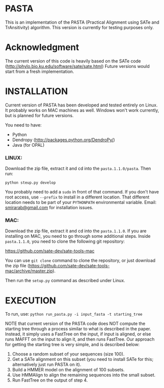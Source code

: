 PASTA
===
This is an implementation of the PASTA (Practical Alignment using SATe and TrAnsitivity) algorithm. This version is currently for testing purposes only. 

Acknowledgment 
===
The current version of this code is heavily based on the SATe code (http://phylo.bio.ku.edu/software/sate/sate.html)
Future versions would start from a fresh implementation. 

INSTALLATION
===
Current version of PASTA has been developed and tested entirely on Linux. It probably works on MAC machines as well. 
Windows won't work currently, but is planned for future versions. 

You need to have:
- Python 
- Dendropy (http://packages.python.org/DendroPy/)
- Java (for OPAL)

### LINUX:
Download the zip file, extract it and cd into the `pasta.1.1.0/pasta`. Then run:

`
  python steup.py develop 
`

You probably need to add a `sudo` in front of that command. If you don't have root access, use `--prefix` to install in a different location.
That different location needs to be part of your `PYTHONPATH` environmental variable. Email: smirarab@gmail.com for installation issues. 

### MAC: 
Download the zip file, extract it and cd into the `pasta.1.1.0`.
If you are installing on MAC, you need to go through some additional steps.
Inside `pasta.1.1.0`, you need to clone the following git repository:

https://github.com/sate-dev/sate-tools-mac


You can use `git clone` command to clone the repository, or just download the zip file (https://github.com/sate-dev/sate-tools-mac/archive/master.zip). 

Then run the `setup.py` command as described under Linux. 

EXECUTION
====
To run, use:
`
python run_pasta.py -i input_fasta -t starting_tree
`

NOTE that current version of the PASTA code does NOT compute the starting tree through a
process similar to what is described in the paper. Instead, it simply uses a FastTree on
the input, if input is aligned, or else runs MAFFT on the input to align it, and then runs FastTree.
Our approach for getting the starting tree is very simple, and is described below:

1. Choose a random subset of your sequences (size 100).
2. Get a SATe alignment on this subset (you need to install SATe for this; alternatively just run PASTA on it).
3. Build a HMMER model on the alignment of 100 subsets.
4. Use HMMAlign to align the remaining sequences into the small subset. 
5. Run FastTree on the output of step 4.
